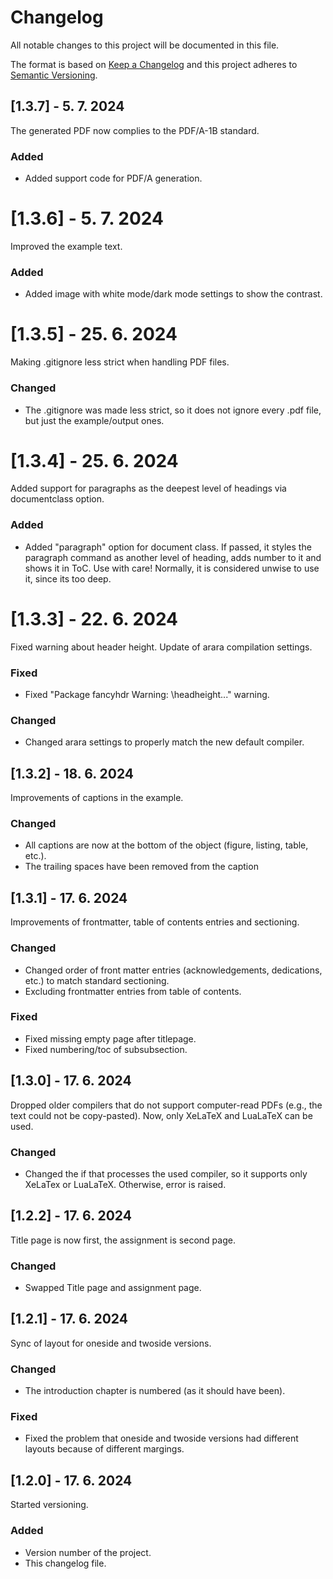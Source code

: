 
# Changelog
All notable changes to this project will be documented in this file.
 
The format is based on [Keep a Changelog](http://keepachangelog.com/)
and this project adheres to [Semantic Versioning](http://semver.org/).

## [1.3.7] - 5. 7. 2024
  
The generated PDF now complies to the PDF/A-1B standard.

### Added
- Added support code for PDF/A generation.

# [1.3.6] - 5. 7. 2024

Improved the example text.
 
### Added
- Added image with white mode/dark mode settings to show the contrast.



# [1.3.5] - 25. 6. 2024

Making .gitignore less strict when handling PDF files.
 
### Changed
- The .gitignore was made less strict, so it does not ignore every .pdf file, but just the example/output ones.


# [1.3.4] - 25. 6. 2024
  
Added support for paragraphs as the deepest level of headings via documentclass option.
 
### Added
- Added "paragraph" option for document class. If passed, it styles the paragraph command as another level of heading, adds number to it and shows it in ToC. Use with care! Normally, it is considered unwise to use it, since its too deep.


# [1.3.3] - 22. 6. 2024
  
Fixed warning about header height. Update of arara compilation settings.
 
### Fixed
- Fixed "Package fancyhdr Warning: \headheight..." warning.

### Changed
- Changed arara settings to properly match the new default compiler.


## [1.3.2] - 18. 6. 2024
  
Improvements of captions in the example.
 
### Changed
- All captions are now at the bottom of the object (figure, listing, table, etc.).
- The trailing spaces have been removed from the caption


## [1.3.1] - 17. 6. 2024
  
Improvements of frontmatter, table of contents entries and sectioning.
 
### Changed
- Changed order of front matter entries (acknowledgements, dedications, etc.) to match standard sectioning.
- Excluding frontmatter entries from table of contents.

### Fixed
- Fixed missing empty page after titlepage.
- Fixed numbering/toc of subsubsection.


## [1.3.0] - 17. 6. 2024
  
Dropped older compilers that do not support computer-read PDFs (e.g., the text could not be copy-pasted). Now, only XeLaTeX and LuaLaTeX can be used.
 
### Changed
- Changed the if that processes the used compiler, so it supports only XeLaTex or LuaLaTeX. Otherwise, error is raised.



## [1.2.2] - 17. 6. 2024
  
Title page is now first, the assignment is second page.
 
### Changed
- Swapped Title page and assignment page.



## [1.2.1] - 17. 6. 2024
  
Sync of layout for oneside and twoside versions. 
 
### Changed
- The introduction chapter is numbered (as it should have been).

### Fixed
- Fixed the problem that oneside and twoside versions had different layouts because of different margings.



## [1.2.0] - 17. 6. 2024
  
Started versioning.

### Added
- Version number of the project.
- This changelog file.